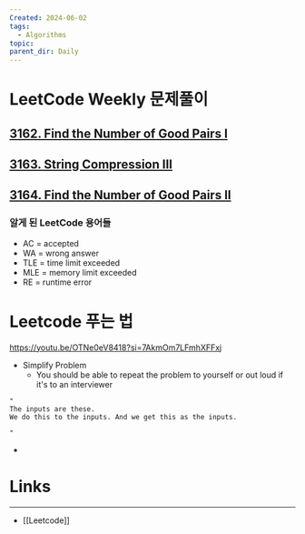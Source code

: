 ```yaml
---
Created: 2024-06-02
tags:
  - Algorithms
topic: 
parent_dir: Daily
---
```

# LeetCode Weekly 문제풀이
## [3162. Find the Number of Good Pairs I](https://leetcode.com/problems/find-the-number-of-good-pairs-i/)
## [3163. String Compression III](https://leetcode.com/problems/string-compression-iii/)
## [3164. Find the Number of Good Pairs II](https://leetcode.com/problems/find-the-number-of-good-pairs-ii/)

### 알게 된 LeetCode 용어들
- AC = accepted
- WA = wrong answer
- TLE = time limit exceeded
- MLE = memory limit exceeded
- RE = runtime error
  
# Leetcode 푸는 법
https://youtu.be/OTNe0eV8418?si=7AkmOm7LFmhXFFxj
- Simplify Problem
	- You should be able to repeat the problem to yourself or out loud if it's to an interviewer
```
"
The inputs are these.
We do this to the inputs. And we get this as the inputs.

"	
```
- 
# Links
-----
- [[Leetcode]]



